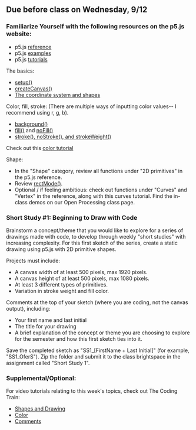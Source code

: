 ## Due before class on Wednesday, 9/12

### Familiarize Yourself with the following resources on the p5.js website:
* p5.js [reference](https://p5js.org/reference/)
* p5.js [examples](https://p5js.org/examples/)
* p5.js [tutorials](https://p5js.org/tutorials/)

The basics:

* [setup()](https://p5js.org/reference/p5/setup/)
* [createCanvas()](https://p5js.org/reference/p5/createCanvas/)
* [The coordinate system and shapes](https://archive.p5js.org/learn/coordinate-system-and-shapes.html)

Color, fill, stroke:
(There are multiple ways of inputting color values-- I recommend using r, g, b).

* [background()](https://p5js.org/reference/p5/background/)
* [fill()](https://p5js.org/reference/p5/fill/) and [noFill()](https://p5js.org/reference/p5/noFill/)
* [stroke(), noStroke(), and strokeWeight()](https://p5js.org/reference/p5/stroke/)

Check out this [color tutorial](https://archive.p5js.org/learn/color.html)

Shape:
* In the "Shape" category, review all functions under "2D primitives" in the p5.js reference.
* Review [rectMode()](https://p5js.org/reference/p5/rectMode/).
* Optional / if feeling ambitious: check out functions under "Curves" and "Vertex" in the reference, along with this curves tutorial.
Find the in-class demos on our Open Processing class page.

### Short Study #1: Beginning to Draw with Code
Brainstorm a concept/theme that you would like to explore for a series of drawings made with code, to develop through weekly "short studies" with increasing complexity. For this first sketch of the series, create a static drawing using p5.js with 2D primitive shapes.

Projects must include:

* A canvas width of at least 500 pixels, max 1920 pixels.
* A canvas height of at least 500 pixels, max 1080 pixels.
* At least 3 different types of primitives.
* Variation in stroke weight and fill color.

Comments at the top of your sketch (where you are coding, not the canvas output), including:
* Your first name and last initial
* The title for your drawing
* A brief explanation of the concept or theme you are choosing to explore for the semester and how this first sketch ties into it.

Save the completed sketch as "SS1_[FirstName + Last Initial]" (for example, "SS1_OferS"). Zip the folder and submit it to the class brightspace in the assignment called "Short Study 1".  


### Supplemental/Optional:
For video tutorials relating to this week's topics, check out The Coding Train:

* [Shapes and Drawing](https://thecodingtrain.com/tracks/code-programming-with-p5-js/code/1-intro/3-shapes-drawing)
* [Color](https://thecodingtrain.com/tracks/code-programming-with-p5-js/code/1-intro/4-color)
* [Comments](https://thecodingtrain.com/tracks/code-programming-with-p5-js/code/1-intro/6-comments)


